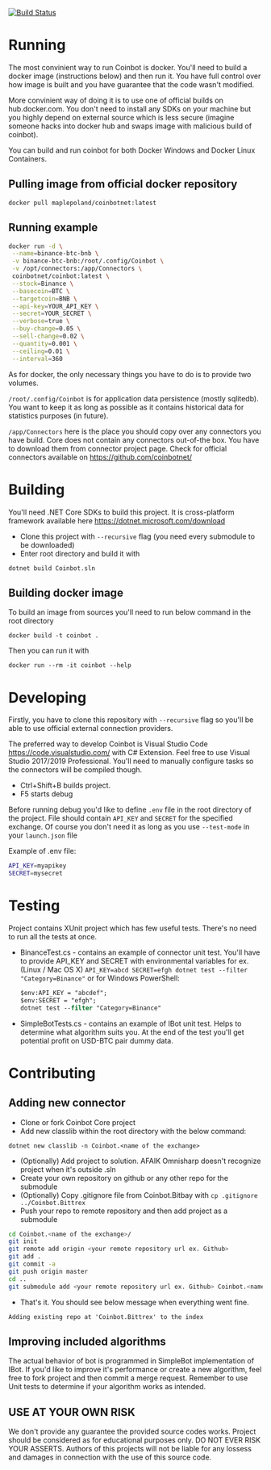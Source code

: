 [![Build Status](https://travis-ci.org/coinbotnet/coinbot.svg?branch=master)](https://travis-ci.org/coinbotnet/coinbot)

# Running

The most convinient way to run Coinbot is docker. You'll need to build a docker image (instructions below) and then run it. You have full control over how image is built and you have guarantee that the code wasn't modified.

More convinient way of doing it is to use one of official builds on hub.docker.com. You don't need to install any SDKs on your machine but you highly depend on external source which is less secure (imagine someone hacks into docker hub and swaps image with malicious build of coinbot).

You can build and run coinbot for both Docker Windows and Docker Linux Containers.

## Pulling image from official docker repository

`docker pull maplepoland/coinbotnet:latest`

## Running example

```bash
docker run -d \
 --name=binance-btc-bnb \
 -v binance-btc-bnb:/root/.config/Coinbot \
 -v /opt/connectors:/app/Connectors \
 coinbotnet/coinbot:latest \
 --stock=Binance \
 --basecoin=BTC \
 --targetcoin=BNB \
 --api-key=YOUR_API_KEY \
 --secret=YOUR_SECRET \
 --verbose=true \
 --buy-change=0.05 \
 --sell-change=0.02 \
 --quantity=0.001 \
 --ceiling=0.01 \
 --interval=360
```

As for docker, the only necessary things you have to do is to provide two volumes. 

`/root/.config/Coinbot` is for application data persistence (mostly sqlitedb). You want to keep it as long as possible as it contains historical data for statistics purposes (in future).

`/app/Connectors` here is the place you should copy over any connectors you have build. Core does not contain any connectors out-of-the box. You have to download them from connector project page. Check for official connectors available on https://github.com/coinbotnet/

# Building

You'll need .NET Core SDKs to build this project. It is cross-platform framework available here https://dotnet.microsoft.com/download

* Clone this project with `--recursive` flag (you need every submodule to be downloaded)
* Enter root directory and build it with

`dotnet build Coinbot.sln`

## Building docker image

To build an image from sources you'll need to run below command in the root directory

`docker build -t coinbot .`

Then you can run it with 

`docker run --rm -it coinbot --help`

# Developing

Firstly, you have to clone this repository with `--recursive` flag so you'll be able to use official external connection providers.

The preferred way to develop Coinbot is Visual Studio Code https://code.visualstudio.com/ with C# Extension. Feel free to use Visual Studio 2017/2019 Professional. You'll need to manually configure tasks so the connectors will be compiled though.

* Ctrl+Shift+B builds project.
* F5 starts debug

Before running debug you'd like to define `.env` file in the root directory of the project. File should contain `API_KEY` and `SECRET` for the specified exchange. Of course you don't need it as long as you use `--test-mode` in your `launch.json` file

Example of .env file:

```bash
API_KEY=myapikey
SECRET=mysecret
```

# Testing

Project contains XUnit project which has few useful tests. There's no need to run all the tests at once.

* BinanceTest.cs - contains an example of connector unit test. You'll have to provide API_KEY and SECRET with environmental variables for ex. (Linux / Mac OS X) `API_KEY=abcd SECRET=efgh dotnet test --filter "Category=Binance"` or for Windows PowerShell:

    ```ps
    $env:API_KEY = "abcdef";
    $env:SECRET = "efgh";
    dotnet test --filter "Category=Binance"
    ```
* SimpleBotTests.cs - contains an example of IBot unit test. Helps to determine what algorithm suits you. At the end of the test you'll get potential profit on USD-BTC pair dummy data.

# Contributing

## Adding new connector

* Clone or fork Coinbot Core project
* Add new classlib within the root directory with the below command:

`dotnet new classlib -n Coinbot.<name of the exchange>`
* (Optionally) Add project to solution. AFAIK Omnisharp doesn't recognize project when it's outside .sln
* Create your own repository on github or any other repo for the submodule
* (Optionally) Copy .gitignore file from Coinbot.Bitbay with `cp .gitignore ../Coinbot.Bittrex`
* Push your repo to remote repository and then add project as a submodule
```bash
cd Coinbot.<name of the exchange>/
git init
git remote add origin <your remote repository url ex. Github>
git add .
git commit -a
git push origin master
cd ..
git submodule add <your remote repository url ex. Github> Coinbot.<name of the exchange>/
```
* That's it. You should see below message when everything went fine.

`Adding existing repo at 'Coinbot.Bittrex' to the index`

## Improving included algorithms

The actual behavior of bot is programmed in SimpleBot implementation of IBot. If you'd like to improve it's performance or create a new algorithm, feel free to fork project and then commit a merge request. Remember to use Unit tests to determine if your algorithm works as intended.

## USE AT YOUR OWN RISK

We don't provide any guarantee the provided source codes works. Project should be considered as for educational purposes only. DO NOT EVER RISK YOUR ASSERTS. Authors of this projects will not be liable for any lossess and damages in connection with the use of this source code.